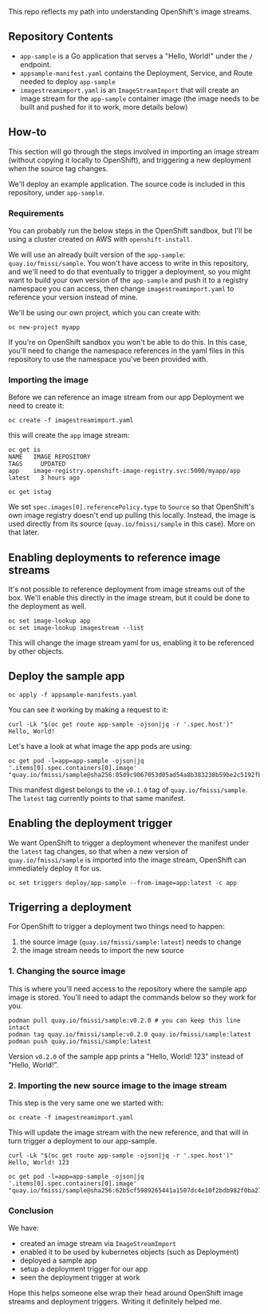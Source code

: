 This repo reflects my path into understanding OpenShift's image streams.

## Repository Contents

* `app-sample` is a Go application that serves a "Hello, World!" under the `/`
endpoint.
* `appsample-manifest.yaml` contains the Deployment, Service, and Route needed
to deploy `app-sample`
* `imagestreamimport.yaml` is an `ImageStreamImport` that will create an image
stream for the `app-sample` container image (the image needs to be built and
pushed for it to work, more details below)

## How-to

This section will go through the steps involved in importing an image stream
(without copying it locally to OpenShift), and triggering a new deployment
when the source tag changes.

We'll deploy an example application. The source code is included in this
repository, under `app-sample`.

### Requirements

You can probably run the below steps in the OpenShift sandbox, but I'll be
using a cluster created on AWS with `openshift-install`.

We will use an already built version of the `app-sample`:
`quay.io/fmissi/sample`. You won't have access to write in this repository, and
we'll need to do that eventually to trigger a deployment, so you might want to
build your own version of the `app-sample` and push it to a registry namespace
you can access, then change `imagestreamimport.yaml` to reference your version
instead of mine.

We'll be using our own project, which you can create with:

```
oc new-project myapp
```
If you're on OpenShift sandbox you won't be able to do this. In this case,
you'll need to change the namespace references in the yaml files in this
repository to use the namespace you've been provided with.

### Importing the image

Before we can reference an image stream from our app Deployment we need to
create it:

```
oc create -f imagestreamimport.yaml
```

this will create the `app` image stream:

```
oc get is
NAME   IMAGE REPOSITORY                                             TAGS     UPDATED
app    image-registry.openshift-image-registry.svc:5000/myapp/app   latest   3 hours ago

oc get istag
```

We set `spec.images[0].referencePolicy.type` to `Source` so that OpenShift's
own image registry doesn't end up pulling this locally. Instead, the image is
used directly from its source (`quay.io/fmissi/sample` in this case). More on
that later.

## Enabling deployments to reference image streams

It's not possible to reference deployment from image streams out of the box.
We'll enable this directly in the image stream, but it could be done to the
deployment as well.

```
oc set image-lookup app
oc set image-lookup imagestream --list
```

This will change the image stream yaml for us, enabling it to be referenced
by other objects.

## Deploy the sample app

```
oc apply -f appsample-manifests.yaml
```

You can see it working by making a request to it:

```
curl -Lk "$(oc get route app-sample -ojson|jq -r '.spec.host')"
Hello, World!
```

Let's have a look at what image the app pods are using:

```
oc get pod -l=app=app-sample -ojson|jq '.items[0].spec.containers[0].image'
"quay.io/fmissi/sample@sha256:05d9c9067053d05ad54a8b383238b59be2c5192fb0ea49708c982e9133b98977"
```

This manifest digest belongs to the `v0.1.0` tag of `quay.io/fmissi/sample`.
The `latest` tag currently points to that same manifest.

## Enabling the deployment trigger

We want OpenShift to trigger a deployment whenever the manifest under the
`latest` tag changes, so that when a new version of `quay.io/fmissi/sample` is
imported into the image stream, OpenShift can immediately deploy it for us.

```
oc set triggers deploy/app-sample --from-image=app:latest -c app
```

## Trigerring a deployment

For OpenShift to trigger a deployment two things need to happen:
1. the source image (`quay.io/fmissi/sample:latest`) needs to change
2. the image stream needs to import the new source

### 1. Changing the source image

This is where you'll need access to the repository where the sample app image
is stored. You'll need to adapt the commands below so they work for you.

```
podman pull quay.io/fmissi/sample:v0.2.0 # you can keep this line intact
podman tag quay.io/fmissi/sample:v0.2.0 quay.io/fmissi/sample:latest
podman push quay.io/fmissi/sample:latest
```

Version `v0.2.0` of the sample app prints a "Hello, World! 123" instead of
"Hello, World!".

### 2. Importing the new source image to the image stream

This step is the very same one we started with:

```
oc create -f imagestreamimport.yaml
```

This will update the image stream with the new reference, and that will in turn
trigger a deployment to our app-sample.

```
curl -Lk "$(oc get route app-sample -ojson|jq -r '.spec.host')"
Hello, World! 123
```

```
oc get pod -l=app=app-sample -ojson|jq '.items[0].spec.containers[0].image'
"quay.io/fmissi/sample@sha256:62b5cf5989265441a1507dc4e10f2bdb982f0ba2707487120612f055b7f2bdb8"
```

### Conclusion

We have:

* created an image stream via `ImageStreamImport`
* enabled it to be used by kubernetes objects (such as Deployment)
* deployed a sample app
* setup a deployment trigger for our app
* seen the deployment trigger at work

Hope this helps someone else wrap their head around OpenShift image streams and
deployment triggers. Writing it definitely helped me.
